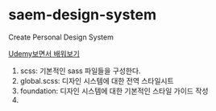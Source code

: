 # saem-design-system
 Create Personal Design System
 
 [Udemy보면서 배워보기](https://www.udemy.com/course/react-for-senior-engineers)

1. scss: 기본적인 sass 파일들을 구성한다.
2. global.scss: 디자인 시스템에 대한 전역 스타일시트
3. foundation: 디자인 시스템에 대한 기본적인 스타일 가이드 작성
4. 
